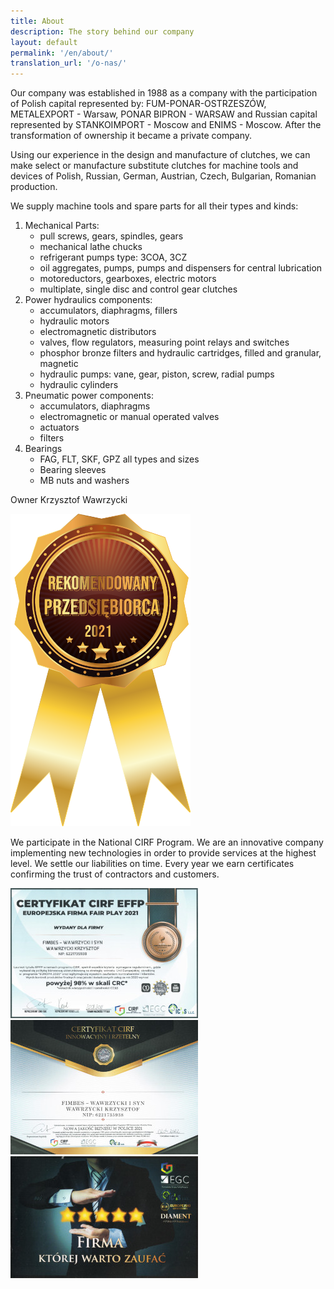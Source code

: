 ```yaml
---
title: About
description: The story behind our company
layout: default
permalink: '/en/about/'
translation_url: '/o-nas/'
---
```

<div class="container">
    <div class="row">
        <p>
            Our company was established in 1988 as a company with the participation of
            Polish capital represented by:  FUM-PONAR-OSTRZESZÓW, METALEXPORT - Warsaw,
            PONAR BIPRON - WARSAW and Russian capital represented by STANKOIMPORT - Moscow and ENIMS
            - Moscow. After the transformation of ownership it became a private company.
        </p>
        <p>
            Using our experience in the design and manufacture of clutches, we can make
            select or manufacture substitute clutches for machine tools and devices of Polish, Russian, German, Austrian, Czech, Bulgarian, Romanian production.
        </p>
    </div>
    <div class="row">
        <div class="col">
            <p>We supply machine tools and spare parts for all their types and kinds:</p>
            <ol>
                <li class="pb-2">
                    Mechanical Parts:
                    <ul>
                        <li>pull screws, gears, spindles, gears</li>
                        <li>mechanical lathe chucks</li>
                        <li>refrigerant pumps type: 3COA, 3CZ</li>
                        <li>oil aggregates, pumps, pumps and dispensers for central lubrication</li>
                        <li>motoreductors, gearboxes, electric motors</li>
                        <li>multiplate, single disc and control gear clutches</li>
                    </ul>
                </li>
                <li class="pb-2">
                    Power hydraulics components:
                    <ul>
                        <li>accumulators, diaphragms, fillers</li>
                        <li>hydraulic motors</li>
                        <li>electromagnetic distributors</li>
                        <li>valves, flow regulators, measuring point relays and switches</li>
                        <li>phosphor bronze filters and hydraulic cartridges, filled and granular, magnetic</li>
                        <li>hydraulic pumps: vane, gear, piston, screw, radial pumps</li>
                        <li>hydraulic cylinders</li>
                    </ul>
                </li>
                <li class="pb-2">
                    Pneumatic power components:
                    <ul>
                        <li>accumulators, diaphragms</li>
                        <li>electromagnetic or manual operated valves</li>
                        <li>actuators</li>
                        <li>filters</li>
                    </ul>
                </li>
                <li>
                    Bearings
                    <ul>
                        <li>FAG, FLT, SKF, GPZ all types and sizes</li>
                        <li>Bearing sleeves</li>
                        <li>MB nuts and washers</li>
                    </ul>
                </li>
            </ol>
            <p class="fst-italic">Owner Krzysztof Wawrzycki</p>
        </div>
        <div class="col d-none d-xl-flex justify-content-center align-items-center">
            <img class="img-fluid" src="/assets/cert/order.png" alt="Fimbes - Recommended entrepreneur">
        </div>
    </div>
    <div class="row">
        <p>We participate in the National CIRF Program. We are an innovative company implementing new technologies in order to provide services at the highest level. We settle our liabilities on time. Every year we earn certificates confirming the trust of contractors and customers.</p>
    </div>
    <div class="row">
        <div class="col-lg-6 col-xl-4 d-flex justify-content-center my-3 my-xl-0">
            <img class="img-fluid" src="/assets/cert/fair300.jpg" alt="Fair Play Certificate">
        </div>
        <div class="col-lg-6 col-xl-4 d-flex justify-content-center my-3 my-xl-0">
            <img class="img-fluid" src="/assets/cert/innowacje300.jpg" alt="Certificate New Quality of Business in Poland">
        </div>
        <div class="col-lg-6 col-xl-4 d-flex justify-content-center my-3 my-xl-0">
            <img class="img-fluid" src="/assets/cert/zaufanie300.jpg" alt="Certificate The company you should trust">
        </div>
    </div>
</div>